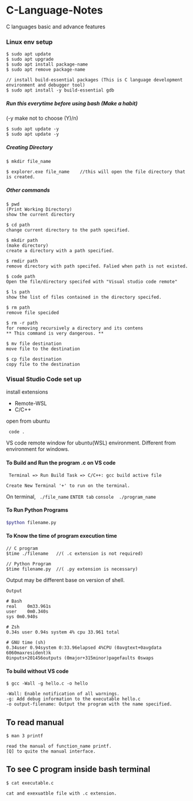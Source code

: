 # C-Language-Notes
C languages basic and advance features



### Linux env setup


``` console
$ sudo apt update
$ sudo apt upgrade
$ sudo apt install package-name
$ sudo apt remove package-name

// install build-essential packages (This is C language development environment and debugger tool)
$ sudo apt install -y build-essential gdb
```


##### Run this everytime before using bash (Make a habit)
(-y make not to choose (Y)/n)

``` console
$ sudo apt update -y
$ sudo apt update -y
```

##### Creating Directory 

``` console
$ mkdir file_name

$ explorer.exe file_name    //this will open the file directory that is created.
```

##### Other commands

``` console
$ pwd  
(Print Working Directory)
show the current directory 

$ cd path
change current directory to the path specified.

$ mkdir path
(make directory)
create a directory with a path specified.

$ rmdir path
remove directory with path specifed. Falied when path is not existed.

$ code path
Open the file/directory specifed with "Visual studio code remote"

$ ls path
show the list of files contained in the directory specifed.

$ rm path
remove file specided

$ rm -r path
for removing recursively a directory and its contens
** This command is very dangerous. **

$ mv file destination
move file to the destination

$ cp file destination
copy file to the destination
```

### Visual Studio Code set up

install extensions
- Remote-WSL
- C/C++

open from ubuntu

``` console
 code .
```

VS code remote window for ubuntu(WSL) environment.
Different from environment for windows.


#### To Build and Run the program .c on VS code

` Terminal => Run Build Task => C/C++: gcc build active file`

`Create New Terminal '+' to run on the terminal.`

On terminal,
` ./file_name` ```ENTER tab``` 
```console  ./program_name ```

#### To Run Python Programs

``` bash
$python filename.py
```

#### To Know the time of program execution time

``` console
// C program
$time ./filename   //( .c extension is not required)

// Python Program
$time filename.py  //( .py extension is necessary)
```

Output may be different base on version of shell.
```
Output

# Bash
real	0m33.961s
user	0m0.340s
sys	0m0.940s

# Zsh
0.34s user 0.94s system 4% cpu 33.961 total

# GNU time (sh)
0.34user 0.94system 0:33.96elapsed 4%CPU (0avgtext+0avgdata 6060maxresident)k
0inputs+201456outputs (0major+315minor)pagefaults 0swaps
```

#### To build without VS code

``` console
$ gcc -Wall -g hello.c -o hello

-Wall: Enable notification of all warnings.
-g: Add debug information to the executable hello.c 
-o output-filename: Output the program with the name specified.
```



## To read manual

``` console
$ man 3 printf

read the manual of function_name printf. 
[Q] to quite the manual interface.
```

## To see C program inside bash terminal

``` console
$ cat executable.c

cat and exexuatble file with .c extension.
```
